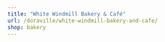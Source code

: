 ```yaml
---
title: "White Windmill Bakery & Café"
url: /doraville/white-windmill-bakery-and-cafe/
shop: bakery
---
```

